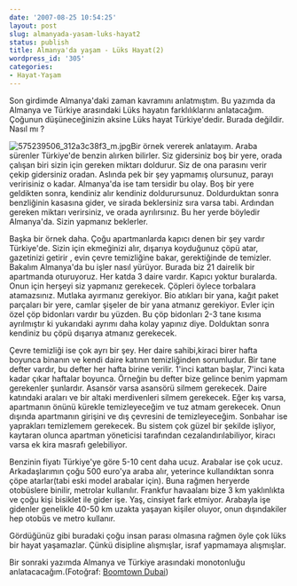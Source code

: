 ```yaml
---
date: '2007-08-25 10:54:25'
layout: post
slug: almanyada-yasam-luks-hayat2
status: publish
title: Almanya'da yaşam - Lüks Hayat(2)
wordpress_id: '305'
categories:
- Hayat-Yaşam
---
```


Son girdimde Almanya'daki zaman kavramını anlatmıştım. Bu yazımda da Almanya ve Türkiye arasındaki Lüks hayatın farklılıklarını anlatacağım. Çoğunun düşüneceğinizin aksine Lüks hayat Türkiye'dedir. Burada değildir. Nasıl mı ? 

![575239506_312a3c38f3_m.jpg](http://blog.arsln.org/image/575239506_312a3c38f3_m.jpg)Bir örnek vererek anlatayım. Araba sürenler Türkiye'de benzin alırken bilirler. Siz gidersiniz boş bir yere, orada çalışan biri sizin için gereken miktarı doldurur. Siz de ona parasını verir çekip gidersiniz oradan. Aslında pek bir şey yapmamış olursunuz, parayı veririsiniz o kadar. Almanya'da ise tam tersidir bu olay. Boş bir yere geldikten sonra, kendiniz alır kendiniz doldurursunuz. Doldurduktan sonra benzliğinin kasasına gider, ve sirada beklersiniz sıra varsa tabi. Ardından gereken miktarı verirsiniz, ve orada ayrılırsınız. Bu her yerde böyledir Almanya'da. Sizin yapmanız beklerler.

Başka bir örnek daha. Çoğu apartmanlarda kapıcı denen bir şey vardır Türkiye'de. Sizin için ekmeğinizi alır, dışarıya koyduğunuz çöpü atar, gazetinizi getirir , evin çevre temizliğine bakar, gerektiğinde de temizler. Bakalım Almanya'da bu işler nasıl yürüyor. Burada biz 21 dairelik bir apartmanda oturuyoruz. Her katda 3 daire vardır. Kapıcı yoktur buralarda. Onun için herşeyi siz yapmanız gerekecek. Çöpleri öylece torbalara atamazsınız. Mutlaka ayırmanız gerekiyor. Bio atıkları bir yana, kağıt paket parçaları bir yere, camlar şişeler de bir yana atmanız gerekiyor. Evler için özel çöp bidonları vardır bu yüzden. Bu çöp bidonları 2-3 tane kısıma ayrılmıştır ki yukarıdaki ayrımı daha kolay yapınız diye. Dolduktan sonra kendiniz bu çöpü dışarıya atmanız gerekecek. 

Çevre temizliği ise çok ayrı bir şey. Her daire sahibi,kiraci birer hafta boyunca binanın ve kendi daire katının temizliğinden sorumludur. Bir tane defter vardır, bu defter her hafta birine verilir. 1'inci kattan başlar, 7'inci kata kadar çıkar haftalar boyunca. Örneğin bu defter bize gelince benim yapmam gerekenler şunlardır. Asansör varsa asansörü silmem gerekecek. Daire katındaki araları ve bir altaki merdivenleri silmem gerekecek. Eğer kış varsa, apartmanın önünü kürekle temizleyeceğim ve tuz atmam gerekecek. Onun dışında apartmanın girişini ve dış çevresini de temizleyeceğim. Sonbahar ise yaprakları temizlemem gerekecek. Bu sistem çok güzel bir şekilde işliyor, kaytaran olunca apartman yöneticisi tarafından cezalandırılabiliyor, kiracı varsa ek kira masrafı gelebiliyor. 

Benzinin fiyatı Türkiye'ye göre 5-10 cent daha ucuz. Arabalar ise çok ucuz. Arkadaşlarımın çoğu 500 euro'ya araba alır, yeterince kullandıktan sonra çöpe atarlar(tabi eski model arabalar için). Buna rağmen heryerde otobüslere binilir, metrolar kullanılır. Frankfur havaalanı bize 3 km yaklınlıkta ve çoğu kişi bisiklet ile gider işe. Yaş, cinsiyet fark etmiyor. Arabayla işe gidenler genelikle 40-50 km uzakta yaşayan kişiler oluyor, onun dışındakiler hep otobüs ve metro kullanır. 

Gördüğünüz gibi buradaki çoğu insan parası olmasına rağmen öyle çok lüks bir hayat yaşamazlar. Çünkü disipline alışmışlar, israf yapmamaya alışmışlar. 

Bir sonraki yazımda Almanya ve Türkiye arasındaki monotonluğu anlatacacağım.(Fotoğraf: [Boomtown Dubai](http://www.flickr.com/photos/9075858@N02/575239506/))
